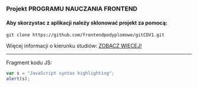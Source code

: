 ### Projekt PROGRAMU NAUCZANIA FRONTEND


#### Aby skorzystac z aplikacji należy sklonować projekt za pomocą:

```
git clone https://github.com/frontendpodyplomowe/gitCDV1.git
```

Więcej informacji o kierunku studiów:
[ZOBACZ WIĘCEJ!](https://cdv.pl/studia-podyplomowe/specjalistyczne/biznesowe/it/frontend-developer/)

***

Fragment kodu JS:
```javascript
var s = "JavaScript syntax highlighting";
alert(s);
```
